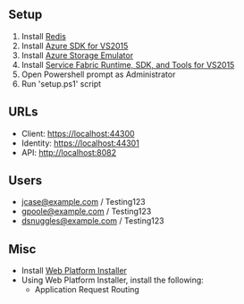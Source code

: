 ## Setup

1. Install [Redis](https://github.com/MSOpenTech/redis/releases/download/win-3.0.501/Redis-x64-3.0.501.msi)
2. Install [Azure SDK for VS2015](https://go.microsoft.com/fwlink/?linkid=518003&clcid=0x409)
3. Install [Azure Storage Emulator](https://go.microsoft.com/fwlink/?linkid=717179&clcid=0x409)
4. Install [Service Fabric Runtime, SDK, and Tools for VS2015](http://www.microsoft.com/web/handlers/webpi.ashx?command=getinstallerredirect&appid=MicrosoftAzure-ServiceFabric-VS2015)
5. Open Powershell prompt as Administrator
6. Run 'setup.ps1' script

## URLs

- Client: [https://localhost:44300](https://localhost:44300)
- Identity: [https://localhost:44301](https://localhost:44301)
- API: [http://localhost:8082](http://localhost:8082)

## Users

- jcase@example.com / Testing123
- gpoole@example.com / Testing123
- dsnuggles@example.com / Testing123

## Misc

- Install [Web Platform Installer](http://go.microsoft.com/fwlink/?LinkId=255386)
- Using Web Platform Installer, install the following:
    - Application Request Routing